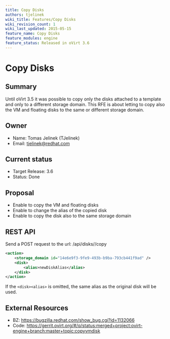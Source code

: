 ```yaml
---
title: Copy Disks
authors: tjelinek
wiki_title: Features/Copy Disks
wiki_revision_count: 1
wiki_last_updated: 2015-05-15
feature_name: Copy Disks
feature_modules: engine
feature_status: Released in oVirt 3.6
---
```


# Copy Disks

## Summary

Until oVirt 3.5 it was possible to copy only the disks attached to a template and only to a different storage domain. This RFE is about letting to copy also the VM and floating disks to the same or different storage domain.

## Owner

*   Name: Tomas Jelinek (TJelinek)
*   Email: <tjelinek@redhat.com>

## Current status

*   Target Release: 3.6
*   Status: Done

## Proposal

*   Enable to copy the VM and floating disks
*   Enable to change the alias of the copied disk
*   Enable to copy the disk also to the same storage domain

## REST API

Send a POST request to the url: /api/disks/<disk id>/copy

```xml
<action>
    <storage_domain id="14e6e9f3-9fe9-493b-b9ba-793cb441f9ad" />
    <disk>
        <alias>newDiskAlias</alias>
    </disk>
</action>
```

If the `<disk><alias>` is omitted, the same alias as the original disk will be used.

## External Resources

*   BZ: <https://bugzilla.redhat.com/show_bug.cgi?id=1132066>
*   Code: <https://gerrit.ovirt.org/#/q/status:merged+project:ovirt-engine+branch:master+topic:copyvmdisk>
